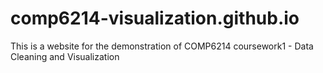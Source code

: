 # comp6214-visualization.github.io
This is a website for the demonstration of COMP6214 coursework1 - Data Cleaning and Visualization
